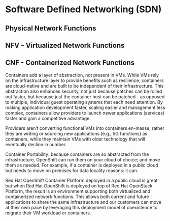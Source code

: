 # Software Defined Networking (SDN)  
## Physical Network Functions  
## NFV – Virtualized Network Functions  
## CNF - Containerized Network Functions  

Containers add a layer of abstraction, not present in VMs. While VMs rely on the infrastructure layer to provide benefits such as resilience, containers are cloud-native and are built to be independent of their infrastructure. This abstraction also enhances security, not just because patches can be rolled out faster, but because just the container host can be patched - as opposed to multiple, individual guest operating systems that each need attention. By making application development faster, scaling easier and management less complex, containers allow providers to launch newer applications (services) faster and gain a competitive advantage.

Providers aren’t converting functional VMs into containers en-masse; rather they are writing or sourcing new applications (e.g., 5G functions) as containers, while they maintain VMs with older technology that will eventually decline in number.


Container Portability: because containers are so abstracted from the infrastructure, OpenShift can run them on your cloud of choice; and move them as needed. For example, if a container is deployed in a public cloud but needs to move on premises for data locality reasons: it can.


Red Hat OpenShift Container Platform deployed in a public cloud is great but when Red Hat OpenShift is deployed on top of Red Hat OpenStack Platform, the result is an environment supporting both virtualized and containerized network functions. This allows both current and future applications to share the same infrastructure and our customers can move at their own pace by leveraging this deployment model of coexistence to migrate their VM workload or containers.
